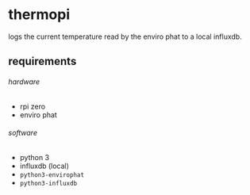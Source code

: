 # thermopi
logs the current temperature read by the enviro phat to a local influxdb.

## requirements
###### hardware
* rpi zero
* enviro phat

###### software
* python 3
* influxdb (local)
* `python3-envirophat`
* `python3-influxdb`

